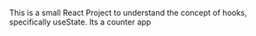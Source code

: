 This is a small React Project to understand the concept of hooks, specifically useState. Its a counter app 